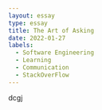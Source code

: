 ```yaml
---
layout: essay
type: essay
title: The Art of Asking 
date: 2022-01-27
labels:
  - Software Engineering
  - Learning
  - Communication
  - StackOverFlow
---
```


dcgj
